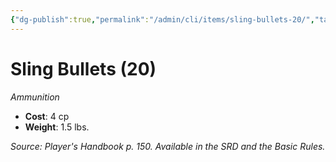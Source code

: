 ```yaml
---
{"dg-publish":true,"permalink":"/admin/cli/items/sling-bullets-20/","tags":["compendium/src/5e/phb","item/weapon/ammunition"],"updated":"2025-01-11T15:32:20.411+00:00"}
---
```


# Sling Bullets (20)
*Ammunition*  

- **Cost**: 4 cp
- **Weight**: 1.5 lbs.

*Source: Player's Handbook p. 150. Available in the SRD and the Basic Rules.*